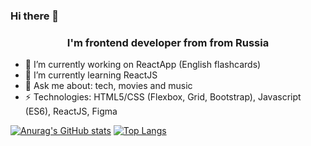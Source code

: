 ### Hi there 👋
<h3 align="center">I'm frontend developer from from Russia</h3>

- 🔭 I’m currently working on ReactApp (English flashcards)
- 🌱 I’m currently learning ReactJS
- 💬 Ask me about:  tech, movies and music 
- ⚡ Technologies: HTML5/CSS (Flexbox, Grid, Bootstrap), Javascript (ES6), ReactJS, Figma

[![Anurag's GitHub stats](https://github-readme-stats.vercel.app/api?username=NastyaTarasovaa)](https://github.com/anuraghazra/github-readme-stats)
[![Top Langs](https://github-readme-stats.vercel.app/api/top-langs/?username=NastyaTarasovaa)](https://github.com/anuraghazra/github-readme-stats)

<!--
**NastyaTarasovaa/NastyaTarasovaa** is a ✨ _special_ ✨ repository because its `README.md` (this file) appears on your GitHub profile.

Here are some ideas to get you started:


-->
